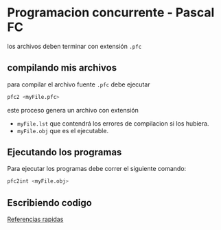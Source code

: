 # Programacion concurrente - Pascal FC

los archivos deben terminar con extensión `.pfc`

## compilando mis archivos

para compilar el archivo fuente `.pfc` debe ejecutar

```sh
pfc2 <myFile.pfc>
```

este proceso genera un archivo con extensión

- `myFile.lst` que contendrá los errores de compilacion si los hubiera.
- `myFile.obj` que es el ejecutable.

## Ejecutando los programas

Para ejecutar los programas debe correr el siguiente comando:

```sh
pfc2int <myFile.obj>
```

## Escribiendo codigo

[Referencias rapidas](./RESUMEN.MD)